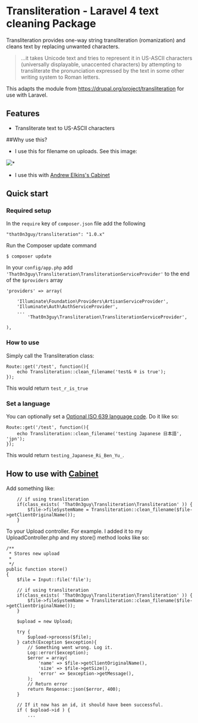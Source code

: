 Transliteration - Laravel 4 text cleaning Package 
=====================

Transliteration provides one-way string transliteration (romanization) and cleans text by replacing unwanted characters.

> ...it takes Unicode text and tries to represent it in US-ASCII characters (universally displayable, unaccented characters) by attempting to transliterate the pronunciation expressed by the text in some other writing system to Roman letters.

This adapts the module from https://drupal.org/project/transliteration for use with Laravel.

## Features

* Transliterate text to US-ASCII characters

##Why use this?
* I use this for filename on uploads.   See this image: 



![](https://drupal.org/files/styles/grid-3/public/images/translit_0.png?itok=CwKAPBtB)*

* I use this with [Andrew Elkins's Cabinet](https://github.com/andrewelkins/cabinet)

## Quick start

### Required setup

In the `require` key of `composer.json` file add the following

    "that0n3guy/transliteration": "1.0.x"

Run the Composer update command

    $ composer update

In your `config/app.php` add `'That0n3guy\Transliteration\TransliterationServiceProvider'` to the end of the `$providers` array

    'providers' => array(

        'Illuminate\Foundation\Providers\ArtisanServiceProvider',
        'Illuminate\Auth\AuthServiceProvider',
        ...
        	'That0n3guy\Transliteration\TransliterationServiceProvider',

    ),



### How to use

Simply call the Transliteration class: 

    Route::get('/test', function(){
        echo Transliteration::clean_filename('test& ® is true');
    });

This would return `test_r_is_true`

### Set a language

You can optionally set a [Optional ISO 639 language code](http://en.wikipedia.org/wiki/List_of_ISO_639-1_codes).  Do it like so:

    Route::get('/test', function(){
        echo Transliteration::clean_filename('testing Japanese 日本語', 'jpn');
    });

This would return `testing_Japanese_Ri_Ben_Yu_`.


## How to use with [Cabinet](https://github.com/andrewelkins/cabinet)


Add something like: 

        // if using transliteration
        if(class_exists( 'That0n3guy\Transliteration\Transliteration' )) {
            $file->fileSystemName = Transliteration::clean_filename($file->getClientOriginalName());
        }
        
To your Upload controller.  For example.  I added it to my UploadController.php and my store() method looks like so:

    /**
     * Stores new upload
     *
     */
    public function store()
    {
        $file = Input::file('file');

        // if using transliteration
        if(class_exists( 'That0n3guy\Transliteration\Transliteration' )) {
            $file->fileSystemName = Transliteration::clean_filename($file->getClientOriginalName());
        }

        $upload = new Upload;

        try {
            $upload->process($file);
        } catch(Exception $exception){
            // Something went wrong. Log it.
            Log::error($exception);
            $error = array(
                'name' => $file->getClientOriginalName(),
                'size' => $file->getSize(),
                'error' => $exception->getMessage(),
            );
            // Return error
            return Response::json($error, 400);
        }

        // If it now has an id, it should have been successful.
        if ( $upload->id ) {
			...
